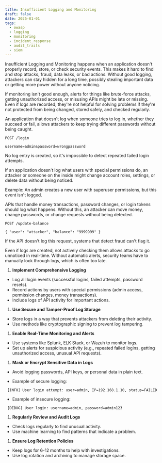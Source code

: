 ```yaml
---
title: Insufficient Logging and Monitoring
draft: false
date: 2025-01-01
tags:
  - owasp
  - logging
  - monitoring
  - incident_response
  - audit_trails
  - siem
---
```


Insufficient Logging and Monitoring happens when an application doesn't properly record, store, or check security events. This makes it hard to find and stop attacks, fraud, data leaks, or bad actions. Without good logging, attackers can stay hidden for a long time, possibly stealing important data or getting more power without anyone noticing.

If monitoring isn't good enough, alerts for things like brute-force attacks, getting unauthorized access, or misusing APIs might be late or missing. Even if logs are recorded, they're not helpful for solving problems if they're not protected from being changed, stored safely, and checked regularly.

An application that doesn't log when someone tries to log in, whether they succeed or fail, allows attackers to keep trying different passwords without being caught.

```http
POST /login

username=admin&password=wrongpassword
```

No log entry is created, so it's impossible to detect repeated failed login attempts.

If an application doesn't log what users with special permissions do, an attacker or someone on the inside might change account roles, settings, or delete data without being noticed.

Example: An admin creates a new user with superuser permissions, but this event isn't logged.

APIs that handle money transactions, password changes, or login tokens should log what happens. Without this, an attacker can move money, change passwords, or change requests without being detected.

```http
POST /update-balance

{ "user": "attacker", "balance": "9999999" }
```

If the API doesn't log this request, systems that detect fraud can't flag it.

Even if logs are created, not actively checking them allows attacks to go unnoticed in real-time. Without automatic alerts, security teams have to manually look through logs, which is often too late.

1. **Implement Comprehensive Logging**
- Log all login events (successful logins, failed attempts, password resets).
- Record actions by users with special permissions (admin access, permission changes, money transactions).
- Include logs of API activity for important actions.
1. **Use Secure and Tamper-Proof Log Storage**
- Store logs in a way that prevents attackers from deleting their activity.
- Use methods like cryptographic signing to prevent log tampering.
1. **Enable Real-Time Monitoring and Alerts**
- Use systems like Splunk, ELK Stack, or Wazuh to monitor logs.
- Set up alerts for suspicious activity (e.g., repeated failed logins, getting unauthorized access, unusual API requests).
1. **Mask or Encrypt Sensitive Data in Logs**
- Avoid logging passwords, API keys, or personal data in plain text.

- Example of secure logging:

```text
 [INFO] User login attempt: user=admin, IP=192.168.1.10, status=FAILED
```

- Example of insecure logging:

```text
 [DEBUG] User login: username=admin, password=admin123
```

1. **Regularly Review and Audit Logs**
- Check logs regularly to find unusual activity.
- Use machine learning to find patterns that indicate a problem.
1. **Ensure Log Retention Policies**
- Keep logs for 6-12 months to help with investigations.
- Use log rotation and archiving to manage storage space.
